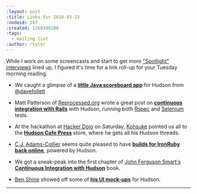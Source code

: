 ```yaml
---
:layout: post
:title: Links for 2010-03-23
:nodeid: 167
:created: 1269349200
:tags:
  - mailing list
:author: rtyler
---
```


While I work on some screencasts and start to get more ["Spotlight" interviews](http://blog.hudson-ci.org/category/tags/interview) lined up, I figured it's time for a link roll-up for your Tuesday morning reading.

- We caught a glimpse of a **[little Java scoreboard app](http://twitpic.com/152xhr)** for Hudson from [@davefollett](http://twitter.com/davefollett)

- Matt Patterson of <a id="aptureLink_NDKUoNYokk" href="http://reprocessed.org/">Reprocessed.org</a> wrote a great post on **[continuous integration with Rails](http://reprocessed.org/blog/easy_rails_ci_with_hudson)** with Hudson, running both <a id="aptureLink_TIt3UZtbhZ" href="http://en.wikipedia.org/wiki/RSpec">Rspec</a> and <a id="aptureLink_U6kYCLjJtL" href="http://seleniumhq.org/">Selenium</a> tests.

- At the hackathon at <a id="aptureLink_HMf1IRo7hi" href="http://twitter.com/hackerdojo">Hacker Dojo</a> on Saturday, <a id="aptureLink_fqqK3Pi1s2" href="http://twitter.com/kohsukekawa">Kohsuke</a> pointed us all to the **[Hudson Cafe Press](http://www.cafepress.com/hudson_ci)** store, where he gets all his Hudson threads.

- <a id="aptureLink_GbgYQ4lgDT" href="http://twitter.com/cjadamscollier">C.J. Adams-Collier</a> seems quite pleased to have **[builds for IronRuby back online](http://wp.colliertech.org/cj/?p=795)**, powered by Hudson.

- We got a sneak-peak into the first chapter of <a id="aptureLink_mciOR3wZdP" href="http://twitter.com/wakaleo">John Ferguson Smart's</a> **[Continuous Integration with Hudson](http://www.wakaleo.com/books/continuous-integration-with-hudson-the-book)** book.

- <a id="aptureLink_mbIeDJ1raQ" href="http://twitter.com/bshine">Ben Shine</a> showed off some of **[his UI mock-ups](http://wiki.hudson-ci.org/display/HUDSON/UI+Mockups)** for Hudson.

---
